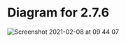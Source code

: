 # Diagram for 2.7.6

![Screenshot 2021-02-08 at 09 44 07](https://user-images.githubusercontent.com/26002127/107235570-cc912b00-69f2-11eb-9bfa-0e7d1092e193.png)
